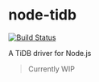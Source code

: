 # node-tidb

[![Build Status](https://travis-ci.com/g1eny0ung/node-tidb.svg?branch=master)](https://travis-ci.com/g1eny0ung/node-tidb)

A TiDB driver for Node.js

> Currently WIP
